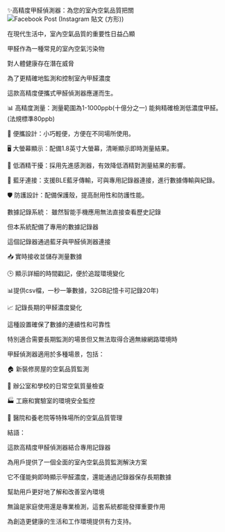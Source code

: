 ✨高精度甲醛偵測器：為您的室內空氣品質把關
![Facebook Post (Instagram 貼文 (方形))](https://github.com/user-attachments/assets/04f71d5b-1e9a-49f6-95d7-fe7d1af83626)

在現代生活中，室內空氣品質的重要性日益凸顯

甲醛作為一種常見的室內空氣污染物

對人體健康存在潛在威脅

為了更精確地監測和控制室內甲醛濃度

這款高精度便攜式甲醛偵測器應運而生。

📊 高精度測量：測量範圍為1-1000ppb(十億分之一)
能夠精確檢測低濃度甲醛。(法規標準80ppb)

🔄 便攜設計：小巧輕便，方便在不同場所使用。

🖥️ 大螢幕顯示：配備1.8英寸大螢幕，清晰顯示即時測量結果。

🍷 低酒精干擾：採用先進感測器，有效降低酒精對測量結果的影響。

📶 藍牙連接：支援BLE藍牙傳輸，可與專用記錄器連接，進行數據傳輸與紀錄。

🛡️ 防護設計：配備保護殼，提高耐用性和防護性能。

數據記錄系統：
雖然智能手機應用無法直接查看歷史記錄

但本系統配備了專用的數據記錄器

這個記錄器通過藍牙與甲醛偵測器連接

📥 實時接收並儲存測量數據

🕒 顯示詳細的時間戳記，便於追蹤環境變化

📊提供csv檔，一秒一筆數據，32GB記憶卡可記錄20年)

📈 記錄長期的甲醛濃度變化

這種設置確保了數據的連續性和可靠性

特別適合需要長期監測的場景但又無法取得合適無線網路環境時

甲醛偵測器適用於多種場景，包括：

🏠 新裝修房屋的空氣品質監測

🏢 辦公室和學校的日常空氣質量檢查

🏭 工廠和實驗室的環境安全監控

🏥 醫院和養老院等特殊場所的空氣品質管理

結語：

這款高精度甲醛偵測器結合專用記錄器

為用戶提供了一個全面的室內空氣品質監測解決方案

它不僅能夠即時顯示甲醛濃度，還能通過記錄器保存長期數據


幫助用戶更好地了解和改善室內環境

無論是家庭使用還是專業檢測，這套系統都能發揮重要作用

為創造更健康的生活和工作環境提供有力支持。

